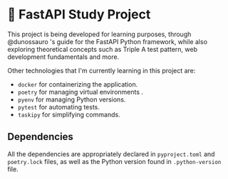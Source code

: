 # 📙 FastAPI Study Project

This project is being developed for learning purposes, through @dunossauro 's guide for the FastAPI Python framework, while also exploring theoretical concepts such as Triple A test pattern, web development fundamentals and more.

Other technologies that I'm currently learning in this project are: 
- `docker` for containerizing the application.
- `poetry` for managing virtual environments .
- `pyenv` for managing Python versions.
- `pytest` for automating tests.
- `taskipy` for simplifying commands.

## Dependencies

All the dependencies are appropriately declared in `pyproject.toml` and `poetry.lock` files, as well as the Python version found in `.python-version` file.
